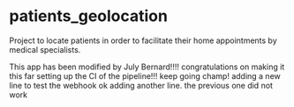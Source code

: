 # patients_geolocation
Project to locate patients in order to facilitate their home appointments by medical specialists. 

This app has been modified by July Bernard!!!! congratulations on making it this far setting up the CI of the pipeline!!! keep going champ!
adding a new line to test the webhook
ok adding another line. the previous one did not work
